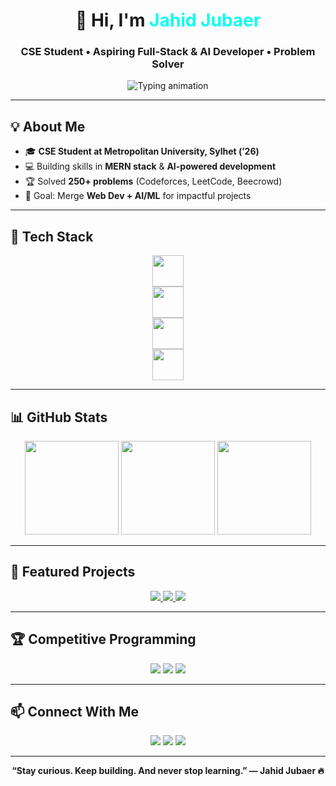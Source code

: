 <!-- ===========================================================
   Profile README – Jahid Jubaer
   Last updated: 2025-09-09
=========================================================== -->

<h1 align="center">👋 Hi, I'm <span style="color:#0AFFEF">Jahid Jubaer</span></h1>
<h3 align="center">CSE Student • Aspiring Full-Stack & AI Developer • Problem Solver</h3>

<p align="center">
  <img src="https://readme-typing-svg.herokuapp.com?font=Fira+Code&weight=600&size=22&pause=1000&color=0AFFEF&center=true&vCenter=true&width=550&lines=Full+Stack+Learner;Problem+Solver;AI%2FML+Enthusiast;Always+Learning+New+Techs" alt="Typing animation" />
</p>

---

## 💡 About Me
- 🎓 **CSE Student at Metropolitan University, Sylhet (’26)**  
- 💻 Building skills in **MERN stack** & **AI-powered development**  
- 🏆 Solved **250+ problems** (Codeforces, LeetCode, Beecrowd)  
- 🚀 Goal: Merge **Web Dev + AI/ML** for impactful projects  

---

## 🧰 Tech Stack
<p align="center">
  <img src="https://skillicons.dev/icons?i=cpp,python,javascript,html,css" height="50"/> <br/>
  <img src="https://skillicons.dev/icons?i=tailwind,react,nextjs" height="50"/> <br/>
  <img src="https://skillicons.dev/icons?i=nodejs,express,mongodb,firebase" height="50"/> <br/>
  <img src="https://skillicons.dev/icons?i=git,github,vscode,kaggle" height="50"/>
</p>

---

## 📊 GitHub Stats
<p align="center">
  <img src="https://github-readme-stats.vercel.app/api?username=jahidjubaer&show_icons=true&theme=react&hide_border=true" height="150"/>
  <img src="https://github-readme-streak-stats.herokuapp.com/?user=jahidjubaer&theme=react&hide_border=true" height="150"/>
  <img src="https://github-readme-stats.vercel.app/api/top-langs/?username=jahidjubaer&layout=compact&theme=react&hide_border=true" height="150"/>
</p>

---

## 🔗 Featured Projects
<p align="center">
  <a href="https://github.com/jahidjubaer/Payoo-Mobile">
    <img src="https://github-readme-stats.vercel.app/api/pin/?username=jahidjubaer&repo=Payoo-Mobile&theme=react&hide_border=true" />
  </a>
  <a href="https://github.com/jahidjubaer/Portfolio">
    <img src="https://github-readme-stats.vercel.app/api/pin/?username=jahidjubaer&repo=Portfolio&theme=react&hide_border=true" />
  </a>
  <a href="https://github.com/jahidjubaer/MBTI-ML-Project">
    <img src="https://github-readme-stats.vercel.app/api/pin/?username=jahidjubaer&repo=MBTI-ML-Project&theme=react&hide_border=true" />
  </a>
</p>

---

## 🏆 Competitive Programming
<p align="center">
  <a href="https://codeforces.com/profile/jahidjubaer17"><img src="https://img.shields.io/badge/Codeforces-Profile-blue?style=for-the-badge&logo=codeforces"></a>
  <a href="https://leetcode.com/⚠️your_handle"><img src="https://img.shields.io/badge/LeetCode-Profile-orange?style=for-the-badge&logo=leetcode"></a>
  <a href="https://www.beecrowd.com.br/judge/en/profile/⚠️your_id"><img src="https://img.shields.io/badge/Beecrowd-Profile-green?style=for-the-badge"></a>
</p>

---

## 📫 Connect With Me
<p align="center">
  <a href="mailto:jahidjubaer17@gmail.com"><img src="https://img.shields.io/badge/Email-Contact-d14836?style=for-the-badge&logo=gmail&logoColor=white"></a>
  <a href="https://linkedin.com/in/jahidjubaer"><img src="https://img.shields.io/badge/LinkedIn-Jahid_Jubaer-0a66c2?style=for-the-badge&logo=linkedin&logoColor=white"></a>
  <a href="https://jahidjubaer.github.io"><img src="https://img.shields.io/badge/Portfolio-Coming_Soon-0AFFEF?style=for-the-badge&logo=githubpages&logoColor=black"></a>
</p>

---

<p align="center"><b>“Stay curious. Keep building. And never stop learning.” — Jahid Jubaer 🔥</b></p>
